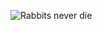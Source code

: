 ![Rabbits never die](https://github.com/cm-watson/markdown-portfolio/blob/rnd-upload/_includes/root/rabbits-never-die.png)
